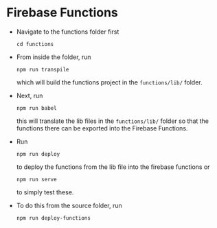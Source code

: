 ﻿# Firebase Functions

- Navigate to the functions folder first
    ```
    cd functions
    ```
- From inside the folder, run
    ```
    npm run transpile
    ```

    which will build the functions project in the `functions/lib/` folder.
  
- Next, run
    ```
    npm run babel
    ```

    this will translate the lib files in the `functions/lib/` folder so that the functions there can be exported into the Firebase Functions.

- Run
    ```
    npm run deploy
    ```

    to deploy the functions from the lib file into the firebase functions or
    ```
    npm run serve
    ```
    
    to simply test these.


- To do this from the source folder, run
    ```
    npm run deploy-functions
    ```
